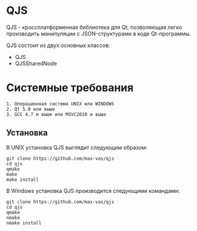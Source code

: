 QJS
===

QJS - кроссплатформенная библиотека для Qt, позволяющая легко производить манипуляции с JSON-структурами в коде Qt-программы.

QJS состоит из двух основных классов:

  - QJS
  - QJSSharedNode

Системные требования
====================

	1. Операционная система UNIX или WINDOWS
	2. Qt 5.0 или выше
	3. GCC 4.7 и выше или MSVC2010 и выше

Установка
---------

В UNIX установка QJS выглядит следующим образом:

	git clone https://github.com/max-vas/qjs
	cd qjs
	qmake
	make
	make install


В Windows установка QJS производится следующими командами:

	git clone https://github.com/max-vas/qjs
	cd qjs
	qmake
	nmake
	nmake install

